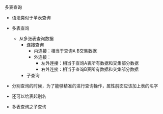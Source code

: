 多表查询
- 语法类似于单表查询

- 多表查询
    - 从多张表查询数据
        - 连接查询
            - 内连接：相当于查询A B交集数据
            - 外连接：
                - 左外连接：相当于查询A表所有数据和交集部分数据
                - 右外连接：相当于查询B表所有数据和交集部分数据   
        - 子查询
- 分别查询的时候，为了能够精准的进行查询操作，属性前面应该加上表的名字
- 还可以给表起别名

- 多表查询之子查询

